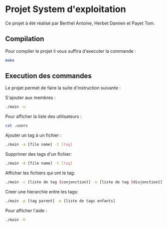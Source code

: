 # Projet System d'exploitation 

Ce projet à été réalisé par Berthel Antoine, Herbet Damien et Payet Tom.

## Compilation

Pour compiler le projet il vous suffira d'executer la commande :

```bash
make
```

## Execution des commandes

Le projet permet de faire la suite d'instruction suivante :

S'ajouter aux membres :

```bash
./main -u
```

Pour afficher la liste des utilisateurs :
```bash
cat .users
```

Ajouter un tag à un fichier :

```bash
./main -a [file name] -t [tag]
```

Supprimer des tags d'un fichier:

```bash
./main -d [file name] -t [tag]
```

Afficher les fichiers qui ont le tag:

```bash
./main -c [liste de tag (conjonction)] -n [liste de tag (disjonction)]
```

Creer une hierarchie entre les tags:

```bash
./main -p [tag parent] -e [liste de tags enfants]
```

Pour afficher l'aide :

```bash
./main -h
```
